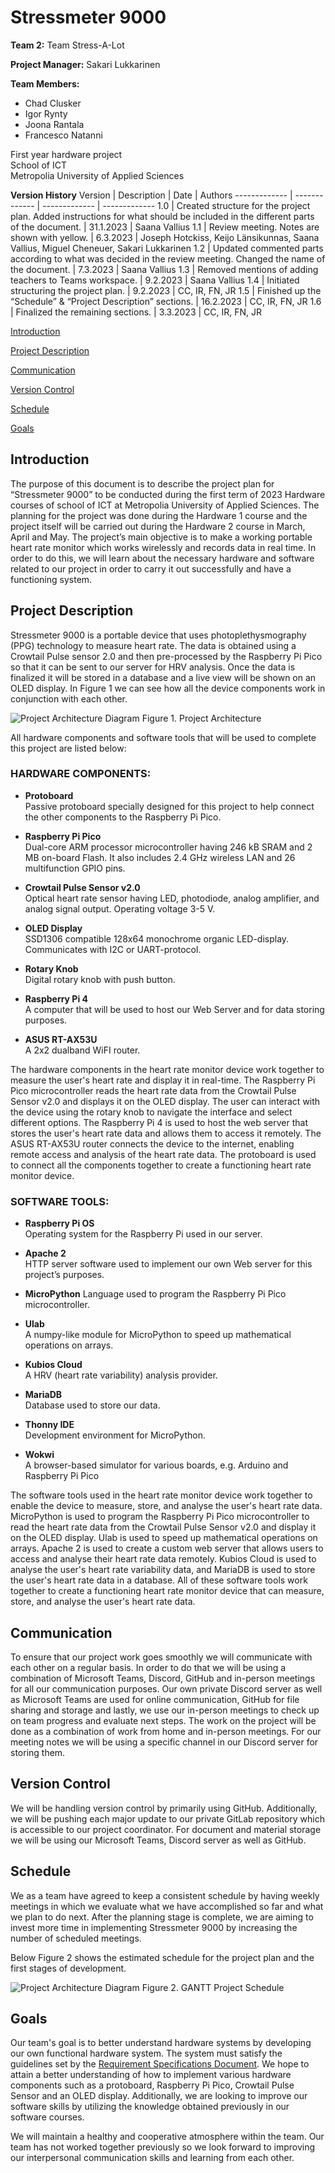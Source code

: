 # Stressmeter 9000

**Team 2:** Team Stress-A-Lot

**Project Manager:** Sakari Lukkarinen

**Team Members:**
- Chad Clusker
- Igor Rynty
- Joona Rantala
- Francesco Natanni 
 
First year hardware project\
School of ICT\
Metropolia University of Applied Sciences

**Version History**
Version | Description | Date | Authors
------------- | ------------- | ------------- | -------------
1.0 | Created structure for the project plan. Added instructions for what should be included in the different parts of the document. | 31.1.2023 | Saana Vallius
1.1 | Review meeting. Notes are shown with yellow. | 6.3.2023 | Joseph Hotckiss, Keijo Länsikunnas, Saana Vallius, Miguel Cheneuer, Sakari Lukkarinen
1.2 | Updated commented parts according to what was decided in the review meeting. Changed the name of the document. | 7.3.2023 | Saana Vallius
1.3 | Removed mentions of adding teachers to Teams workspace. | 9.2.2023 | Saana Vallius
1.4 | Initiated structuring the project plan. | 9.2.2023 | CC, IR, FN, JR
1.5 | Finished up the “Schedule” & “Project Description” sections. | 16.2.2023 | CC, IR, FN, JR
1.6 | Finalized the remaining sections. | 3.3.2023 | CC, IR, FN, JR

[Introduction](#introduction)

[Project Description](#project-description)

[Communication](#communication)

[Version Control](#version-control)

[Schedule](#schedule)

[Goals](#goals)

## Introduction

The purpose of this document is to describe the project plan for “Stressmeter 9000” to be conducted during the first term of 2023 Hardware courses of school of ICT at Metropolia University of Applied Sciences. The planning for the project was done during the Hardware 1 course and the project itself will be carried out during the Hardware 2 course in March, April and May. The project’s main objective is to make a working portable heart rate monitor which works wirelessly and records data in real time. 
In order to do this, we will learn about the necessary hardware and software related to our project in order to carry it out successfully and have a functioning system.


## Project Description

Stressmeter 9000 is a portable device that uses photoplethysmography (PPG) technology to measure heart rate. The data is obtained using a Crowtail Pulse sensor 2.0 and then pre-processed by the Raspberry Pi Pico so that it can be sent to our server for HRV analysis. Once the data is finalized it will be stored in a database and a live view will be shown on an OLED display. In Figure 1 we can see how all the device components work in conjunction with each other. 

![Project Architecture Diagram](/Images/Project_arichitecture.png)
Figure 1. Project Architecture 

All hardware components and software tools that will be used to complete this project are listed below: 

### HARDWARE COMPONENTS:
- **Protoboard**\
    Passive protoboard specially designed for this project to help connect the other components to the Raspberry Pi Pico. 

- **Raspberry Pi Pico**\
    Dual-core ARM processor microcontroller having 246 kB SRAM and 2 MB on-board Flash. It also includes 2.4 GHz wireless LAN and 26 multifunction GPIO pins. 

- **Crowtail Pulse Sensor v2.0**\
    Optical heart rate sensor having LED, photodiode, analog amplifier, and analog signal output. Operating voltage 3-5 V. 

- **OLED Display**\
    SSD1306 compatible 128x64 monochrome organic LED-display. Communicates with I2C or UART-protocol. 

- **Rotary Knob**\
    Digital rotary knob with push button. 

- **Raspberry Pi 4**\
    A computer that will be used to host our Web Server and for data storing purposes. 

- **ASUS RT-AX53U**\
    A 2x2 dualband WiFI router. 

The hardware components in the heart rate monitor device work together to measure the user's heart rate and display it in real-time. The Raspberry Pi Pico microcontroller reads the heart rate data from the Crowtail Pulse Sensor v2.0 and displays it on the OLED display. The user can interact with the device using the rotary knob to navigate the interface and select different options. The Raspberry Pi 4 is used to host the web server that stores the user's heart rate data and allows them to access it remotely. The ASUS RT-AX53U router connects the device to the internet, enabling remote access and analysis of the heart rate data. The protoboard is used to connect all the components together to create a functioning heart rate monitor device.

### SOFTWARE TOOLS:

- **Raspberry Pi OS**\
    Operating system for the Raspberry Pi used in our server. 

- **Apache 2**\
    HTTP server software used to implement our own Web server for this project’s purposes. 

- **MicroPython**
    Language used to program the Raspberry Pi Pico microcontroller. 

- **Ulab**\
    A numpy-like module for MicroPython to speed up mathematical operations on arrays. 

- **Kubios Cloud**\
    A HRV (heart rate variability) analysis provider. 

- **MariaDB**\
    Database used to store our data. 

- **Thonny IDE**\
    Development environment for MicroPython. 

- **Wokwi**\
    A browser-based simulator for various boards, e.g. Arduino and Raspberry Pi Pico

The software tools used in the heart rate monitor device work together to enable the device to measure, store, and analyse the user's heart rate data. MicroPython is used to program the Raspberry Pi Pico microcontroller to read the heart rate data from the Crowtail Pulse Sensor v2.0 and display it on the OLED display. Ulab is used to speed up mathematical operations on arrays. Apache 2 is used to create a custom web server that allows users to access and analyse their heart rate data remotely. Kubios Cloud is used to analyse the user's heart rate variability data, and MariaDB is used to store the user's heart rate data in a database. All of these software tools work together to create a functioning heart rate monitor device that can measure, store, and analyse the user's heart rate data.

## Communication

To ensure that our project work goes smoothly we will communicate with each other on a regular basis. In order to do that we will be using a combination of Microsoft Teams, Discord, GitHub and in-person meetings for all our communication purposes. Our own private Discord server as well as Microsoft Teams are used for online communication, GitHub for file sharing and storage and lastly, we use our in-person meetings to check up on team progress and evaluate next steps. The work on the project will be done as a combination of work from home and in-person meetings. For our meeting notes we will be using a specific channel in our Discord server for storing them.

## Version Control

We will be handling version control by primarily using GitHub. Additionally, we will be pushing each major update to our private GitLab repository which is accessible to our project coordinator. For document and material storage we will be using our Microsoft Teams, Discord server as well as GitHub.  

## Schedule

We as a team have agreed to keep a consistent schedule by having weekly meetings in which we evaluate what we have accomplished so far and what we plan to do next. After the planning stage is complete, we are aiming to invest more time in implementing Stressmeter 9000 by increasing the number of scheduled meetings. 

Below Figure 2 shows the estimated schedule for the project plan and the first stages of development.

![Project Architecture Diagram](/Images/Project_arichitecture.png)
Figure 2. GANTT Project Schedule


## Goals

Our team's goal is to better understand hardware systems by developing our own functional hardware system. The system must satisfy the guidelines set by the [Requirement Specifications Document](https://github.com/murphyslemon/RecoveryAndStressMeter/blob/main/RequirementSpecifications.md). We hope to attain a better understanding of how to implement various hardware components such as a protoboard, Raspberry Pi Pico, Crowtail Pulse Sensor and an OLED display. Additionally, we are looking to improve our software skills by utilizing the knowledge obtained previously in our software courses.

We will maintain a healthy and cooperative atmosphere within the team. Our team has not worked together previously so we look forward to improving our interpersonal communication skills and learning from each other.
